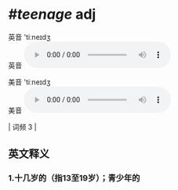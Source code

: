 # ***\#teenage*** adj
英音 'tiːneɪdʒ  
英音
<audio src="./media/teenage1_AAC.aac" controls="controls"></audio>

美音 'tiːneɪdʒ  
美音
<audio src="./media/teenage2_AAC.aac" controls="controls"></audio>



| 词频 3 |  

英文释义
---
### 1.**十几岁的（指13至19岁）；青少年的**  


